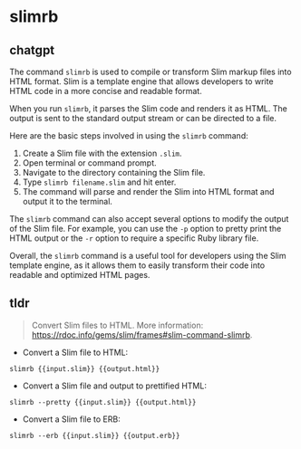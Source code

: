 # slimrb 
## chatgpt 
The command `slimrb` is used to compile or transform Slim markup files into HTML format. Slim is a template engine that allows developers to write HTML code in a more concise and readable format.

When you run `slimrb`, it parses the Slim code and renders it as HTML. The output is sent to the standard output stream or can be directed to a file.

Here are the basic steps involved in using the `slimrb` command:

1. Create a Slim file with the extension `.slim`.
2. Open terminal or command prompt.
3. Navigate to the directory containing the Slim file.
4. Type `slimrb filename.slim` and hit enter.
5. The command will parse and render the Slim into HTML format and output it to the terminal.

The `slimrb` command can also accept several options to modify the output of the Slim file. For example, you can use the `-p` option to pretty print the HTML output or the `-r` option to require a specific Ruby library file.

Overall, the `slimrb` command is a useful tool for developers using the Slim template engine, as it allows them to easily transform their code into readable and optimized HTML pages. 

## tldr 
 
> Convert Slim files to HTML.
> More information: <https://rdoc.info/gems/slim/frames#slim-command-slimrb>.

- Convert a Slim file to HTML:

`slimrb {{input.slim}} {{output.html}}`

- Convert a Slim file and output to prettified HTML:

`slimrb --pretty {{input.slim}} {{output.html}}`

- Convert a Slim file to ERB:

`slimrb --erb {{input.slim}} {{output.erb}}`
